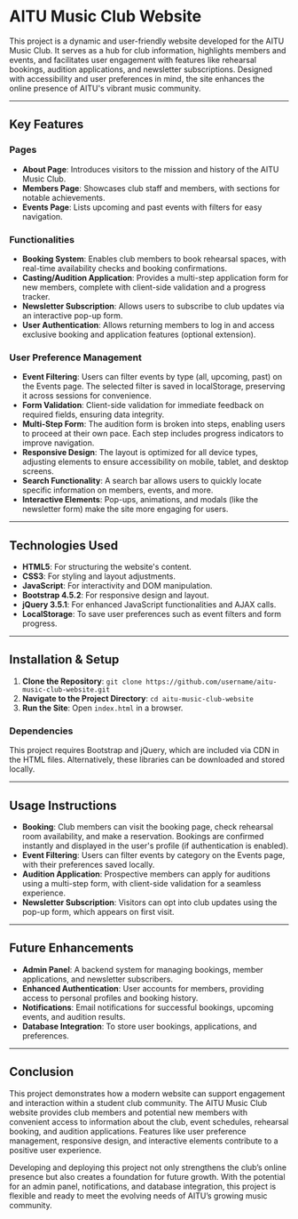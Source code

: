 # AITU Music Club Website

This project is a dynamic and user-friendly website developed for the AITU Music Club. It serves as a hub for club information, highlights members and events, and facilitates user engagement with features like rehearsal bookings, audition applications, and newsletter subscriptions. Designed with accessibility and user preferences in mind, the site enhances the online presence of AITU's vibrant music community.

---

## Key Features

### Pages

- **About Page**: Introduces visitors to the mission and history of the AITU Music Club.
- **Members Page**: Showcases club staff and members, with sections for notable achievements.
- **Events Page**: Lists upcoming and past events with filters for easy navigation.

### Functionalities

- **Booking System**: Enables club members to book rehearsal spaces, with real-time availability checks and booking confirmations.
- **Casting/Audition Application**: Provides a multi-step application form for new members, complete with client-side validation and a progress tracker.
- **Newsletter Subscription**: Allows users to subscribe to club updates via an interactive pop-up form.
- **User Authentication**: Allows returning members to log in and access exclusive booking and application features (optional extension).

### User Preference Management

- **Event Filtering**: Users can filter events by type (all, upcoming, past) on the Events page. The selected filter is saved in localStorage, preserving it across sessions for convenience.
- **Form Validation**: Client-side validation for immediate feedback on required fields, ensuring data integrity.
- **Multi-Step Form**: The audition form is broken into steps, enabling users to proceed at their own pace. Each step includes progress indicators to improve navigation.
- **Responsive Design**: The layout is optimized for all device types, adjusting elements to ensure accessibility on mobile, tablet, and desktop screens.
- **Search Functionality**: A search bar allows users to quickly locate specific information on members, events, and more.
- **Interactive Elements**: Pop-ups, animations, and modals (like the newsletter form) make the site more engaging for users.

---

## Technologies Used

- **HTML5**: For structuring the website's content.
- **CSS3**: For styling and layout adjustments.
- **JavaScript**: For interactivity and DOM manipulation.
- **Bootstrap 4.5.2**: For responsive design and layout.
- **jQuery 3.5.1**: For enhanced JavaScript functionalities and AJAX calls.
- **LocalStorage**: To save user preferences such as event filters and form progress.

---

## Installation & Setup

1. **Clone the Repository**: `git clone https://github.com/username/aitu-music-club-website.git`
2. **Navigate to the Project Directory**: `cd aitu-music-club-website`
3. **Run the Site**: Open `index.html` in a browser.

### Dependencies
This project requires Bootstrap and jQuery, which are included via CDN in the HTML files. Alternatively, these libraries can be downloaded and stored locally.

---

## Usage Instructions

- **Booking**: Club members can visit the booking page, check rehearsal room availability, and make a reservation. Bookings are confirmed instantly and displayed in the user's profile (if authentication is enabled).
- **Event Filtering**: Users can filter events by category on the Events page, with their preferences saved locally.
- **Audition Application**: Prospective members can apply for auditions using a multi-step form, with client-side validation for a seamless experience.
- **Newsletter Subscription**: Visitors can opt into club updates using the pop-up form, which appears on first visit.

---

## Future Enhancements

- **Admin Panel**: A backend system for managing bookings, member applications, and newsletter subscribers.
- **Enhanced Authentication**: User accounts for members, providing access to personal profiles and booking history.
- **Notifications**: Email notifications for successful bookings, upcoming events, and audition results.
- **Database Integration**: To store user bookings, applications, and preferences.
---

## Conclusion

This project demonstrates how a modern website can support engagement and interaction within a student club community. The AITU Music Club website provides club members and potential new members with convenient access to information about the club, event schedules, rehearsal booking, and audition applications. Features like user preference management, responsive design, and interactive elements contribute to a positive user experience.

Developing and deploying this project not only strengthens the club’s online presence but also creates a foundation for future growth. With the potential for an admin panel, notifications, and database integration, this project is flexible and ready to meet the evolving needs of AITU’s growing music community.
